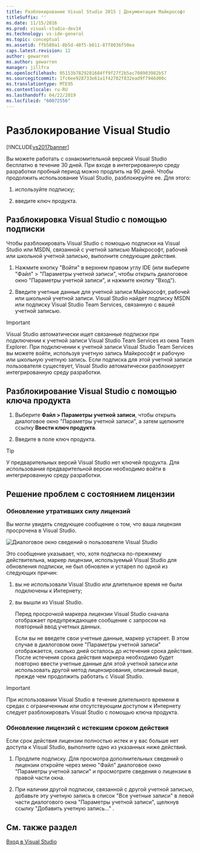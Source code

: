 ```yaml
---
title: Разблокирование Visual Studio 2015 | Документация Майкрософт
titleSuffix: ''
ms.date: 11/15/2016
ms.prod: visual-studio-dev14
ms.technology: vs-ide-general
ms.topic: conceptual
ms.assetid: ffb580a1-8b5d-48f5-b811-87f8036f50ea
caps.latest.revision: 12
author: gewarren
ms.author: gewarren
manager: jillfra
ms.openlocfilehash: 05153b7829281684ff9f27f2b5ac708903982b57
ms.sourcegitcommit: 1fc6ee928733e61a1f42782f832ead9f7946d00c
ms.translationtype: MTE95
ms.contentlocale: ru-RU
ms.lasthandoff: 04/22/2019
ms.locfileid: "60072556"
---
```

# <a name="how-to-unlock-visual-studio"></a>Разблокирование Visual Studio
[!INCLUDE[vs2017banner](../includes/vs2017banner.md)]

Вы можете работать с ознакомительной версией Visual Studio бесплатно в течение 30 дней. При входе в интегрированную среду разработки пробный период можно продлить на 90 дней. Чтобы продолжить использование Visual Studio, разблокируйте ее. Для этого:

1. используйте подписку;

2. введите ключ продукта.

## <a name="to-unlock-visual-studio-using-an-online-subscription"></a>Разблокировка Visual Studio с помощью подписки
 Чтобы разблокировать Visual Studio с помощью подписки на Visual Studio или MSDN, связанной с учетной записью Майкрософт, рабочей или школьной учетной записью, выполните следующие действия.

1. Нажмите кнопку "Войти" в верхнем правом углу IDE (или выберите "Файл" > "Параметры учетной записи", чтобы открыть диалоговое окно "Параметры учетной записи", и нажмите кнопку "Вход").

2. Введите учетные данные для учетной записи Майкрософт, рабочей или школьной учетной записи. Visual Studio найдет подписку MSDN или подписку Visual Studio Team Services, связанную с вашей учетной записью.

> [!IMPORTANT]
>  Visual Studio автоматически ищет связанные подписки при подключении к учетной записи Visual Studio Team Services из окна Team Explorer. При подключении к учетной записи Visual Studio Team Services вы можете войти, используя учетную запись Майкрософт и рабочую или школьную учетную запись. Если подписка для этой учетной записи пользователя существует, Visual Studio автоматически разблокирует интегрированную среду разработки.

## <a name="to-unlock-visual-studio-with-a-product-key"></a>Разблокирование Visual Studio с помощью ключа продукта

1. Выберите **Файл > Параметры учетной записи**, чтобы открыть диалоговое окно "Параметры учетной записи", а затем щелкните ссылку **Ввести ключ продукта**.

2. Введите в поле ключ продукта.

> [!TIP]
>  У предварительных версий Visual Studio нет ключей продукта. Для использования предварительной версии необходимо войти в интегрированную среду разработки.

## <a name="addressing-license-problem-states"></a>Решение проблем с состоянием лицензии

### <a name="updating-stale-licenses"></a>Обновление утративших силу лицензий
 Вы могли увидеть следующее сообщение о том, что ваша лицензия просрочена в Visual Studio.

 ![Диалоговое окно сведений о пользователе Visual Studio](../ide/media/vs2013-userinfo.png "Сведения_о_пользователе_VS2013")

 Это сообщение указывает, что, хотя подписка по-прежнему действительна, маркер лицензии, используемый Visual Studio для обновления подписки, не был обновлен и устарел по одной из следующих причин:

1. вы не использовали Visual Studio или длительное время не были подключены к Интернету;

2. вы вышли из Visual Studio.

   Перед просрочкой маркера лицензии Visual Studio сначала отображает предупреждающее сообщение с запросом на повторный ввод учетных данных.

   Если вы не введете свои учетные данные, маркер устареет. В этом случае в диалоговом окне "Параметры учетной записи" отображается, сколько дней осталось до истечения срока действия. После истечения срока действия маркера необходимо будет повторно ввести учетные данные для этой учетной записи или использовать другой метод лицензирования, описанный выше, прежде чем продолжить работать с Visual Studio.

> [!IMPORTANT]
>  При использовании Visual Studio в течение длительного времени в средах с ограниченным или отсутствующим доступом к Интернету следует разблокировать Visual Studio с помощью ключа продукта.

### <a name="updating-expired-licenses"></a>Обновление лицензий с истекшим сроком действия
 Если срок действия лицензии полностью истек и у вас больше нет доступа к Visual Studio, выполните одно из указанных ниже действий.

1. Продлите подписку. Для просмотра дополнительных сведений о лицензии откройте через меню "Файл" диалоговое окно "Параметры учетной записи" и просмотрите сведения о лицензии в правой части окна.

2. При наличии другой подписки, связанной с другой учетной записью, добавьте эту учетную запись в список "Все учетные записи" в левой части диалогового окна "Параметры учетной записи", щелкнув ссылку "Добавить учетную запись..." .

## <a name="see-also"></a>См. также раздел
 [Вход в Visual Studio](../ide/signing-in-to-visual-studio.md)
